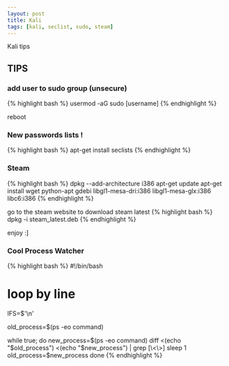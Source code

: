 ```yaml
---
layout: post
title: Kali
tags: [kali, seclist, sudo, steam]
---
```



Kali tips

## TIPS

### add user to sudo group (unsecure)
{% highlight bash %}
usermod -aG sudo [username]
{% endhighlight %}

reboot


### New passwords lists !
{% highlight bash %}
apt-get install seclists
{% endhighlight %}


### Steam
{% highlight bash %}
dpkg --add-architecture i386
apt-get update
apt-get install wget python-apt gdebi libgl1-mesa-dri:i386 libgl1-mesa-glx:i386 libc6:i386
{% endhighlight %}

go to the steam website to download steam latest
{% highlight bash %}
dpkg -i steam_latest.deb
{% endhighlight %}

enjoy :]

### Cool Process Watcher
{% highlight bash %}
#!/bin/bash

# loop by line
IFS=$'\n'

old_process=$(ps -eo command)

while true; do
	new_process=$(ps -eo command)
	diff <(echo "$old_process") <(echo "$new_process") | grep [\<\>]
	sleep 1
	old_process=$new_process
done
{% endhighlight %}
